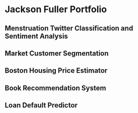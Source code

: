 # Jackson Fuller Portfolio

## Menstruation Twitter Classification and Sentiment Analysis

## Market Customer Segmentation

## Boston Housing Price Estimator

## Book Recommendation System

## Loan Default Predictor
